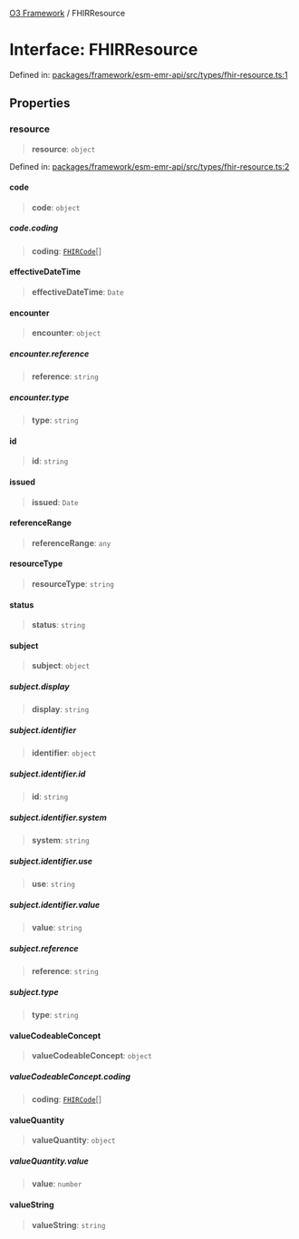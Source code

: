 [O3 Framework](../API.md) / FHIRResource

# Interface: FHIRResource

Defined in: [packages/framework/esm-emr-api/src/types/fhir-resource.ts:1](https://github.com/openmrs/openmrs-esm-core/blob/85cde3ce59cd3d29230c98040a3f53525e808725/packages/framework/esm-emr-api/src/types/fhir-resource.ts#L1)

## Properties

### resource

> **resource**: `object`

Defined in: [packages/framework/esm-emr-api/src/types/fhir-resource.ts:2](https://github.com/openmrs/openmrs-esm-core/blob/85cde3ce59cd3d29230c98040a3f53525e808725/packages/framework/esm-emr-api/src/types/fhir-resource.ts#L2)

#### code

> **code**: `object`

##### code.coding

> **coding**: [`FHIRCode`](FHIRCode.md)[]

#### effectiveDateTime

> **effectiveDateTime**: `Date`

#### encounter

> **encounter**: `object`

##### encounter.reference

> **reference**: `string`

##### encounter.type

> **type**: `string`

#### id

> **id**: `string`

#### issued

> **issued**: `Date`

#### referenceRange

> **referenceRange**: `any`

#### resourceType

> **resourceType**: `string`

#### status

> **status**: `string`

#### subject

> **subject**: `object`

##### subject.display

> **display**: `string`

##### subject.identifier

> **identifier**: `object`

##### subject.identifier.id

> **id**: `string`

##### subject.identifier.system

> **system**: `string`

##### subject.identifier.use

> **use**: `string`

##### subject.identifier.value

> **value**: `string`

##### subject.reference

> **reference**: `string`

##### subject.type

> **type**: `string`

#### valueCodeableConcept

> **valueCodeableConcept**: `object`

##### valueCodeableConcept.coding

> **coding**: [`FHIRCode`](FHIRCode.md)[]

#### valueQuantity

> **valueQuantity**: `object`

##### valueQuantity.value

> **value**: `number`

#### valueString

> **valueString**: `string`
